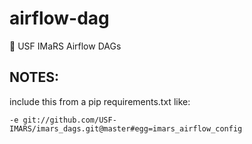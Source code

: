 # airflow-dag
:blowfish: USF IMaRS Airflow DAGs


## NOTES:
include this from a pip requirements.txt like:

`-e git://github.com/USF-IMARS/imars_dags.git@master#egg=imars_airflow_config`
